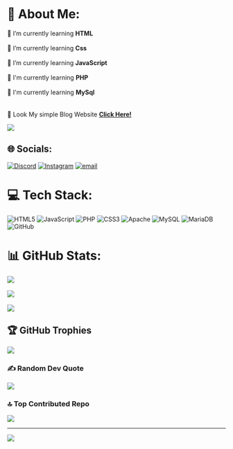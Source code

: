 # 💫 About Me:
🌱 I’m currently learning **HTML** <br><br>🌱 I’m currently learning **Css** <br><br>🌱 I’m currently learning **JavaScript** <br><br>🌱 I'm currently learning **PHP** <br><br>🌱 I'm currently learning **MySql** <br><br><br>🚀 Look My simple Blog Website [**Click Here!**](https://blog-bagas2.vercel.app/)<br>

<img src="https://media1.tenor.com/m/UYQilGUINREAAAAC/kyouka-uzen-submit.gif" />


## 🌐 Socials:
[![Discord](https://img.shields.io/badge/Discord-%237289DA.svg?logo=discord&logoColor=white)](https://discord.gg/BagasHTML) [![Instagram](https://img.shields.io/badge/Instagram-%23E4405F.svg?logo=Instagram&logoColor=white)](https://instagram.com/bagas_tresnaa_) [![email](https://img.shields.io/badge/Email-D14836?logo=gmail&logoColor=white)](mailto:bagashtml369@gmail.com) 

# 💻 Tech Stack:
![HTML5](https://img.shields.io/badge/html5-%23E34F26.svg?style=for-the-badge&logo=html5&logoColor=white) ![JavaScript](https://img.shields.io/badge/javascript-%23323330.svg?style=for-the-badge&logo=javascript&logoColor=%23F7DF1E) ![PHP](https://img.shields.io/badge/php-%23777BB4.svg?style=for-the-badge&logo=php&logoColor=white) ![CSS3](https://img.shields.io/badge/css3-%231572B6.svg?style=for-the-badge&logo=css3&logoColor=white) ![Apache](https://img.shields.io/badge/apache-%23D42029.svg?style=for-the-badge&logo=apache&logoColor=white) ![MySQL](https://img.shields.io/badge/mysql-4479A1.svg?style=for-the-badge&logo=mysql&logoColor=white) ![MariaDB](https://img.shields.io/badge/MariaDB-003545?style=for-the-badge&logo=mariadb&logoColor=white) ![GitHub](https://img.shields.io/badge/github-%23121011.svg?style=for-the-badge&logo=github&logoColor=white)
# 📊 GitHub Stats:
![](https://github-readme-stats.vercel.app/api?username=BagasHtml&theme=monokai&hide_border=false&include_all_commits=true&count_private=false)<br/><br/>
![](https://nirzak-streak-stats.vercel.app/?user=BagasHtml&theme=monokai&hide_border=false)<br/><br/>
![](https://github-readme-stats.vercel.app/api/top-langs/?username=BagasHtml&theme=monokai&hide_border=false&include_all_commits=true&count_private=false&layout=compact)

## 🏆 GitHub Trophies
![](https://github-profile-trophy.vercel.app/?username=BagasHtml&theme=radical&no-frame=true&no-bg=false&margin-w=4)

### ✍️ Random Dev Quote
![](https://quotes-github-readme.vercel.app/api?type=horizontal&theme=radical)

### 🔝 Top Contributed Repo
![](https://github-contributor-stats.vercel.app/api?username=BagasHtml&limit=5&theme=dark&combine_all_yearly_contributions=true)

---
[![](https://visitcount.itsvg.in/api?id=BagasHtml&icon=8&color=11)](https://visitcount.itsvg.in)

<!-- Proudly created with GPRM ( https://gprm.itsvg.in ) -->
